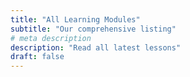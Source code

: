 ```yaml
---
title: "All Learning Modules"
subtitle: "Our comprehensive listing"
# meta description
description: "Read all latest lessons"
draft: false
---
```

